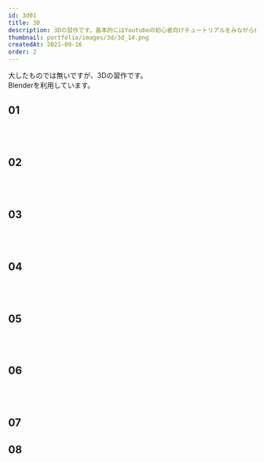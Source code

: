 ```yaml
---
id: 3d01
title: 3D
description: 3Dの習作です。基本的にはYoutubeの初心者向けチュートリアルをみながら作っています。
thumbnail: portfolio/images/3d/3d_14.png
createdAt: 2021-09-16
order: 2
---
```


大したものでは無いですが、3Dの習作です。  
Blenderを利用しています。

## 01
<dynamic-image path="portfolio/images/3d/3d_14.png" alt="3Dイメージ" ></dynamic-image>
<br>
<br>


## 02
<dynamic-image path="portfolio/images/3d/3d_01.png" alt="3Dイメージ" ></dynamic-image>
<br>
<br>
## 03
<dynamic-image path="portfolio/images/3d/3d_02.jpg" alt="3Dイメージ" ></dynamic-image>
<dynamic-image path="portfolio/images/3d/3d_03.jpg" alt="3Dイメージ" ></dynamic-image>
<br>
<br>
## 04
<dynamic-image path="portfolio/images/3d/3d_05.png" alt="3Dイメージ" ></dynamic-image>
<dynamic-image path="portfolio/images/3d/3d_06.png" alt="3Dイメージ" ></dynamic-image>
<br>
<br>
## 05
<dynamic-image path="portfolio/images/3d/3d_13.jpg" alt="3Dイメージ" ></dynamic-image>
<dynamic-image path="portfolio/images/3d/3d_07.jpg" alt="3Dイメージ" ></dynamic-image>
<dynamic-image path="portfolio/images/3d/3d_08.jpg" alt="3Dイメージ" ></dynamic-image>
<br>
<br>
## 06
<dynamic-image path="portfolio/images/3d/3d_10.jpg" alt="3Dイメージ" ></dynamic-image>
<br>
<br>
## 07
<dynamic-image path="portfolio/images/3d/3d_11.jpg" alt="3Dイメージ" ></dynamic-image>
<dynamic-image path="portfolio/images/3d/3d_12.jpg" alt="3Dイメージ" ></dynamic-image>

## 08
<dynamic-image path="portfolio/images/3d/3d_15.png" alt="3Dイメージ" ></dynamic-image>
<br>
<br>
